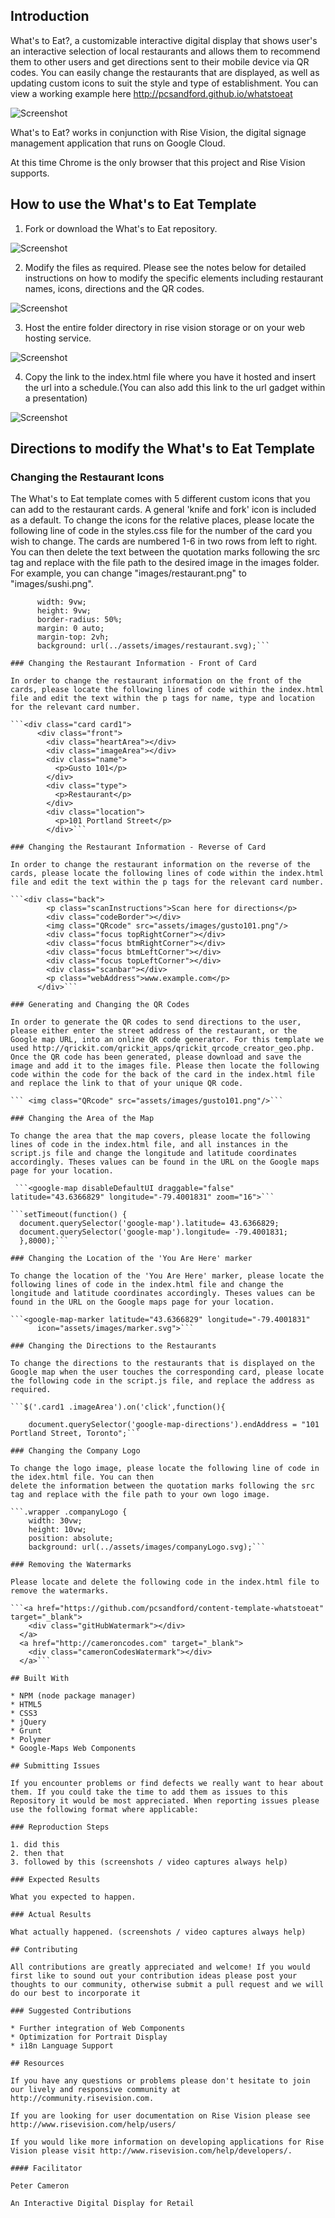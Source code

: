 ## Introduction

What's to Eat?, a customizable interactive digital display that shows user's an interactive selection of local restaurants and allows them to recommend them to other users and get directions sent to their mobile device via QR codes. You can easily change the restaurants that are displayed, as well as updating custom icons to suit the style and type of establishment. You can view a working example here http://pcsandford.github.io/whatstoeat

![Screenshot](assets/images/screenshot.png)


What's to Eat? works in conjunction with Rise Vision, the digital signage management application that runs on Google Cloud.

At this time Chrome is the only browser that this project and Rise Vision supports.


## How to use the What's to Eat Template

1. Fork or download the What's to Eat repository.

![Screenshot](http://www.cameroncodes.com/elegance/eleganceImages/downloadInstructions.png)

2. Modify the files as required. Please see the notes below for detailed instructions on how to modify the specific elements including restaurant names, icons, directions and the QR codes.

![Screenshot](http://www.cameroncodes.com/elegance/eleganceImages/filePath.png)

3. Host the entire folder directory in rise vision storage or on your web hosting service.

![Screenshot](http://www.cameroncodes.com/elegance/eleganceImages/storage1.png)

4. Copy the link to the index.html file where you have it hosted and insert the url into a schedule.(You can also add this link to the url gadget within a presentation)

![Screenshot](http://www.cameroncodes.com/elegance/eleganceImages/storage2.png)

## Directions to modify the What's to Eat Template

### Changing the Restaurant Icons 

The What's to Eat template comes with 5 different custom icons that you can add to the restaurant cards. A general 'knife and fork' icon is included as a default. To change the icons for the relative places, please locate the following line of code in the styles.css file for the number of the card you wish to change. The cards are numbered 1-6 in two rows from left to right. You can then delete
the text between the quotation marks following the src tag and replace with the file path to the desired image in the images folder. For example, you can change "images/restaurant.png" to "images/sushi.png". 

```.wrapper .cardArea .card1 .imageArea {
      width: 9vw;
      height: 9vw;
      border-radius: 50%;
      margin: 0 auto;
      margin-top: 2vh;
      background: url(../assets/images/restaurant.svg);```

### Changing the Restaurant Information - Front of Card

In order to change the restaurant information on the front of the cards, please locate the following lines of code within the index.html file and edit the text within the p tags for name, type and location for the relevant card number.

```<div class="card card1">
      <div class="front">
        <div class="heartArea"></div>
        <div class="imageArea"></div>
        <div class="name">
          <p>Gusto 101</p>
        </div>
        <div class="type">
          <p>Restaurant</p>
        </div>
        <div class="location">
          <p>101 Portland Street</p>
        </div>```

### Changing the Restaurant Information - Reverse of Card

In order to change the restaurant information on the reverse of the cards, please locate the following lines of code within the index.html file and edit the text within the p tags for the relevant card number.

```<div class="back">
        <p class="scanInstructions">Scan here for directions</p>
        <div class="codeBorder"></div>
        <img class="QRcode" src="assets/images/gusto101.png"/>
        <div class="focus topRightCorner"></div>
        <div class="focus btmRightCorner"></div>
        <div class="focus btmLeftCorner"></div>
        <div class="focus topLeftCorner"></div>
        <div class="scanbar"></div>
        <p class="webAddress">www.example.com</p>
      </div>```

### Generating and Changing the QR Codes

In order to generate the QR codes to send directions to the user, please either enter the street address of the restaurant, or the Google map URL, into an online QR code generator. For this template we used http://qrickit.com/qrickit_apps/qrickit_qrcode_creator_geo.php. Once the QR code has been generated, please download and save the image and add it to the images file. Please then locate the following code within the code for the back of the card in the index.html file and replace the link to that of your unique QR code.

``` <img class="QRcode" src="assets/images/gusto101.png"/>```

### Changing the Area of the Map

To change the area that the map covers, please locate the following lines of code in the index.html file, and all instances in the script.js file and change the longitude and latitude coordinates accordingly. Theses values can be found in the URL on the Google maps page for your location.

 ```<google-map disableDefaultUI draggable="false" latitude="43.6366829" longitude="-79.4001831" zoom="16">```

```setTimeout(function() {
  document.querySelector('google-map').latitude= 43.6366829;
  document.querySelector('google-map').longitude= -79.4001831;
  },8000);```
  
### Changing the Location of the 'You Are Here' marker

To change the location of the 'You Are Here' marker, please locate the following lines of code in the index.html file and change the longitude and latitude coordinates accordingly. Theses values can be found in the URL on the Google maps page for your location.

```<google-map-marker latitude="43.6366829" longitude="-79.4001831"
      icon="assets/images/marker.svg">```

### Changing the Directions to the Restaurants

To change the directions to the restaurants that is displayed on the Google map when the user touches the corresponding card, please locate the following code in the script.js file, and replace the address as required.

```$('.card1 .imageArea').on('click',function(){

	document.querySelector('google-map-directions').endAddress = "101 Portland Street, Toronto";```

### Changing the Company Logo

To change the logo image, please locate the following line of code in the idex.html file. You can then
delete the information between the quotation marks following the src tag and replace with the file path to your own logo image.

```.wrapper .companyLogo {
    width: 30vw;
    height: 10vw;
    position: absolute;
    background: url(../assets/images/companyLogo.svg);```

### Removing the Watermarks 

Please locate and delete the following code in the index.html file to remove the watermarks.

```<a href="https://github.com/pcsandford/content-template-whatstoeat" target="_blank">
    <div class="gitHubWatermark"></div>
  </a>
  <a href="http://cameroncodes.com" target="_blank">
    <div class="cameronCodesWatermark"></div>
  </a>```

## Built With

* NPM (node package manager)
* HTML5
* CSS3
* jQuery
* Grunt
* Polymer
* Google-Maps Web Components

## Submitting Issues

If you encounter problems or find defects we really want to hear about them. If you could take the time to add them as issues to this Repository it would be most appreciated. When reporting issues please use the following format where applicable:

### Reproduction Steps

1. did this
2. then that
3. followed by this (screenshots / video captures always help)

### Expected Results

What you expected to happen.

### Actual Results

What actually happened. (screenshots / video captures always help)

## Contributing

All contributions are greatly appreciated and welcome! If you would first like to sound out your contribution ideas please post your thoughts to our community, otherwise submit a pull request and we will do our best to incorporate it

### Suggested Contributions

* Further integration of Web Components
* Optimization for Portrait Display
* i18n Language Support

## Resources

If you have any questions or problems please don't hesitate to join our lively and responsive community at http://community.risevision.com.

If you are looking for user documentation on Rise Vision please see http://www.risevision.com/help/users/

If you would like more information on developing applications for Rise Vision please visit http://www.risevision.com/help/developers/.

#### Facilitator

Peter Cameron 

An Interactive Digital Display for Retail